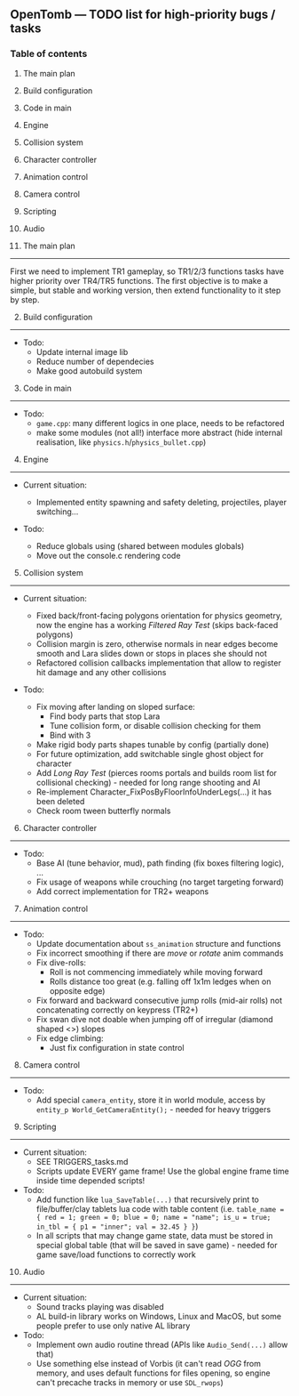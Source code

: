 OpenTomb — TODO list for high-priority bugs / tasks
---------------------------------------------------

### Table of contents ###

1. The main plan
2. Build configuration
3. Code in main
4. Engine
5. Collision system
6. Character controller
7. Animation control
8. Camera control
9. Scripting
10. Audio


1. The main plan
----------------
First we need to implement TR1 gameplay, so TR1/2/3 functions tasks have higher priority over TR4/TR5 functions. The first objective is to make a simple, but stable and working version, then extend functionality to it step by step.

2. Build configuration
----------------------
* Todo:
	* Update internal image lib
	* Reduce number of dependecies
	* Make good autobuild system
	  

3. Code in main
---------------
* Todo:
	* `game.cpp`: many different logics in one place, needs to be refactored
	* make some modules (not all!) interface more abstract (hide internal realisation, like `physics.h`/`physics_bullet.cpp`)

4. Engine
-------------------
* Current situation:
	* Implemented entity spawning and safety deleting, projectiles, player switching...

* Todo:
	* Reduce globals using (shared between modules globals)
	* Move out the console.c rendering code 

5. Collision system
-------------------
* Current situation:
	* Fixed back/front-facing polygons orientation for physics geometry, now the engine has a working _Filtered Ray Test_ (skips back-faced polygons)
	* Collision margin is zero, otherwise normals in near edges become smooth and Lara slides down or stops in places she should not
	* Refactored collision callbacks implementation that allow to register hit damage and any other collisions
  
* Todo:
	* Fix moving after landing on sloped surface:
		* Find body parts that stop Lara
		* Tune collision form, or disable collision checking for them
		* Bind with 3
	* Make rigid body parts shapes tunable by config (partially done)
	* For future optimization, add switchable single ghost object for character
	* Add _Long Ray Test_ (pierces rooms portals and builds room list for collisional checking) - needed for long range shooting and AI
	* Re-implement Character_FixPosByFloorInfoUnderLegs(...) it has been deleted
	* Check room tween butterfly normals

6. Character controller
-----------------------
* Todo:
	* Base AI (tune behavior, mud), path finding (fix boxes filtering logic), ...
	* Fix usage of weapons while crouching (no target targeting forward)
	* Add correct implementation for TR2+ weapons

7. Animation control
--------------------
* Todo:
	* Update documentation about `ss_animation` structure and functions
	* Fix incorrect smoothing if there are _move_ or _rotate_ anim commands
	* Fix dive-rolls:
		* Roll is not commencing immediately while moving forward
		* Rolls distance too great (e.g. falling off 1x1m ledges when on opposite edge)
	* Fix forward and backward consecutive jump rolls (mid-air rolls) not concatenating correctly on keypress (TR2+)
	* Fix swan dive not doable when jumping off of irregular (diamond shaped <>) slopes
	* Fix edge climbing:
		* Just fix configuration in state control

8. Camera control
-----------------
* Todo:
	* Add special `camera_entity`, store it in world module, access by `entity_p World_GetCameraEntity();` - needed for heavy triggers

9. Scripting
------------
* Current situation:
	* SEE TRIGGERS_tasks.md
	* Scripts update EVERY game frame! Use the global engine frame time inside time depended scripts!
* Todo:
	* Add function like `lua_SaveTable(...)` that recursively print to file/buffer/clay tablets lua code with table content (i.e. `table_name = { red = 1; green = 0; blue = 0; name = "name"; is_u = true; in_tbl = { p1 = "inner"; val = 32.45 } }`)
	* In all scripts that may change game state, data must be stored in special global table (that will be saved in save game) - needed for game save/load functions to correctly work

10. Audio
---------
* Current situation:
	* Sound tracks playing was disabled
	* AL build-in library works on Windows, Linux and MacOS, but some people prefer to use only native AL library
* Todo:
	* Implement own audio routine thread (APIs like `Audio_Send(...)` allow that)
	* Use something else instead of Vorbis (it can't read _OGG_ from memory, and uses default functions for files opening, so engine can't precache tracks in memory or use `SDL_rwops`)
